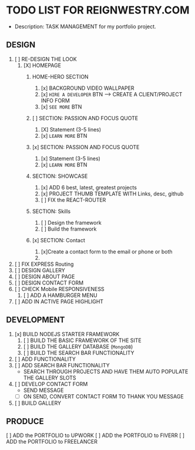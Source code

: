 # TODO LIST FOR REIGNWESTRY.COM

- Description: TASK MANAGEMENT for my portfolio project.

## DESIGN

1. [ ] RE-DESIGN THE LOOK
    1.  [X] HOMEPAGE 
        1.  HOME-HERO SECTION
            1.  [x] BACKGROUND VIDEO WALLPAPER
            2.  [x] `HIRE A DEVELOPER` BTN --> CREATE A CLIENT/PROJECT INFO FORM
            3.  [x] `SEE MORE` BTN
        2. [ ] SECTION: PASSION AND FOCUS QUOTE           
           1. [X] Statement (3-5 lines)
           2. [x] `LEARN MORE` BTN

        3. [x] SECTION: PASSION AND FOCUS QUOTE
           1. [x] Statement (3-5 lines)
           2. [x] `LEARN MORE` BTN   
        4. SECTION: SHOWCASE
           1. [x] ADD 6 best, latest, greatest projects
           2. [x] PROJECT THUMB TEMPLATE WITH Links, desc, github
           3. [ ] FIX the REACT-ROUTER
        5. SECTION: Skills
           1. [ ] Design the framework
           2. [ ] Build the framework
        6. [x] SECTION: Contact
           1. [x]Create a contact form to the email or phone or both
           2. 
2.  [ ] FIX EXPRESS Routing
3.  [ ] DESIGN GALLERY
4.  [ ] DESIGN ABOUT PAGE
5.  [ ] DESIGN CONTACT FORM
6.  [ ] CHECK Mobile RESPONSIVENESS
    1.  [ ] ADD A HAMBURGER MENU
7.  [ ] ADD IN ACTIVE PAGE HIGHLIGHT

## DEVELOPMENT

1. [x] BUILD NODEJS STARTER FRAMEWORK 
   1. [ ] BUILD THE BASIC FRAMEWORK OF THE SITE
   2. [ ] BUILD THE GALLERY DATABASE (`MongoDB`)
   3. [ ] BUILD THE SEARCH BAR FUNCTIONALITY
2. [ ] ADD FUNCTIONALITY
3. [ ] ADD SEARCH BAR FUNCTIONALITY
      - SEARCH THROUGH PROJECTS AND HAVE THEM AUTO POPULATE THE GALLERY SLOTS
4. [ ] DEVELOP CONTACT FORM
   - SEND MESSAGE
   -[ ] ON SEND, CONVERT CONTACT FORM TO THANK YOU MESSAGE
5. [ ] BUILD GALLERY

## PRODUCE
[ ] ADD the PORTFOLIO to UPWORK
[ ] ADD the PORTFOLIO to FIVERR
[ ] ADD the PORTFOLIO to FREELANCER